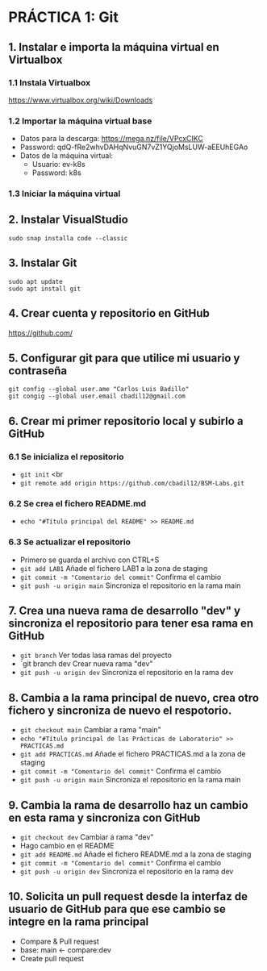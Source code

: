 # PRÁCTICA 1: Git
## 1. Instalar e importa la máquina virtual en Virtualbox
### 1.1 Instala Virtualbox
https://www.virtualbox.org/wiki/Downloads
### 1.2 Importar la máquina virtual base
 - Datos para la descarga: https://mega.nz/file/VPcxCIKC
 - Password: qdQ-fRe2whvDAHqNvuGN7vZ1YQjoMsLUW-aEEUhEGAo
 - Datos de la máquina virtual:
   - Usuario: ev-k8s
   - Password: k8s
### 1.3 Iniciar la máquina virtual

## 2. Instalar VisualStudio
`sudo snap installa code --classic`
## 3. Instalar Git
```
sudo apt update
sudo apt install git
```

## 4. Crear cuenta y repositorio en GitHub
https://github.com/
## 5. Configurar git para que utilice mi usuario y contraseña
```
git config --global user.ame "Carlos Luis Badillo"
git congig --global user.email cbadil12@gmail.com
```
## 6. Crear mi primer repositorio local y subirlo a GitHub
### 6.1 Se inicializa el repositorio
 - `git init` <br
 - `git remote add origin https://github.com/cbadil12/BSM-Labs.git`
### 6.2 Se crea el fichero README.md
 - `echo "#Título principal del README" >> README.md`
### 6.3 Se actualizar el repositorio
 - Primero se guarda el archivo con CTRL+S
 - `git add LAB1` Añade el fichero LAB1 a la zona de staging
 - `git commit -m "Comentario del commit"` Confirma el cambio
 - `git push -u origin main` Sincroniza el repositorio en la rama main
## 7. Crea una nueva rama de desarrollo "dev" y sincroniza el repositorio para tener esa rama en GitHub
 - `git branch` Ver todas lasa ramas del proyecto 
 - `git branch dev Crear nueva rama "dev"
 - `git push -u origin dev` Sincroniza el repositorio en la rama dev
## 8. Cambia a la rama principal de nuevo, crea otro fichero y sincroniza de nuevo el respotorio.
 - `git checkout main` Cambiar a rama "main"
 - `echo "#Título principal de las Prácticas de Laboratorio" >> PRACTICAS.md`
 - `git add PRACTICAS.md` Añade el fichero PRACTICAS.md a la zona de staging
 - `git commit -m "Comentario del commit"` Confirma el cambio
 - `git push -u origin main` Sincroniza el repositorio en la rama main
## 9. Cambia la rama de desarrollo haz un cambio en esta rama y sincroniza con GitHub
 - `git checkout dev` Cambiar a rama "dev"
 - Hago cambio en el README
 - `git add README.md` Añade el fichero README.md a la zona de staging
 - `git commit -m "Comentario del commit"` Confirma el cambio
 - `git push -u origin dev` Sincroniza el repositorio en la rama dev
## 10. Solicita un pull request desde la interfaz de usuario de GitHub para que ese cambio se integre en la rama principal
 - Compare & Pull request
 - base: main <- compare:dev
 - Create pull request